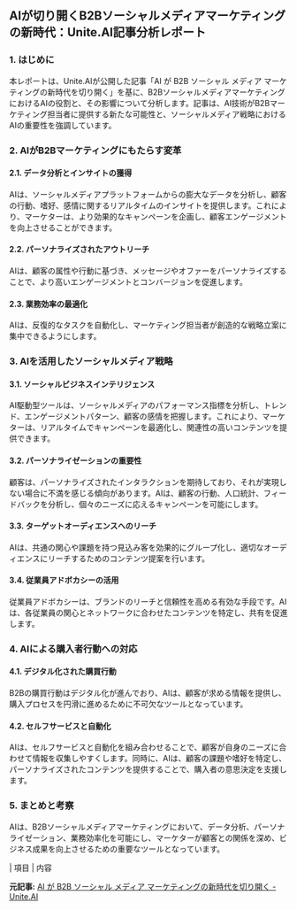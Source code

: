 ## AIが切り開くB2Bソーシャルメディアマーケティングの新時代：Unite.AI記事分析レポート

### 1. はじめに

本レポートは、Unite.AIが公開した記事「AI が B2B ソーシャル メディア マーケティングの新時代を切り開く」を基に、B2BソーシャルメディアマーケティングにおけるAIの役割と、その影響について分析します。記事は、AI技術がB2Bマーケティング担当者に提供する新たな可能性と、ソーシャルメディア戦略におけるAIの重要性を強調しています。

### 2. AIがB2Bマーケティングにもたらす変革

#### 2.1. データ分析とインサイトの獲得

AIは、ソーシャルメディアプラットフォームからの膨大なデータを分析し、顧客の行動、嗜好、感情に関するリアルタイムのインサイトを提供します。これにより、マーケターは、より効果的なキャンペーンを企画し、顧客エンゲージメントを向上させることができます。

#### 2.2. パーソナライズされたアウトリーチ

AIは、顧客の属性や行動に基づき、メッセージやオファーをパーソナライズすることで、より高いエンゲージメントとコンバージョンを促進します。

#### 2.3. 業務効率の最適化

AIは、反復的なタスクを自動化し、マーケティング担当者が創造的な戦略立案に集中できるようにします。

### 3. AIを活用したソーシャルメディア戦略

#### 3.1. ソーシャルビジネスインテリジェンス

AI駆動型ツールは、ソーシャルメディアのパフォーマンス指標を分析し、トレンド、エンゲージメントパターン、顧客の感情を把握します。これにより、マーケターは、リアルタイムでキャンペーンを最適化し、関連性の高いコンテンツを提供できます。

#### 3.2. パーソナライゼーションの重要性

顧客は、パーソナライズされたインタラクションを期待しており、それが実現しない場合に不満を感じる傾向があります。AIは、顧客の行動、人口統計、フィードバックを分析し、個々のニーズに応えるキャンペーンを可能にします。

#### 3.3. ターゲットオーディエンスへのリーチ

AIは、共通の関心や課題を持つ見込み客を効果的にグループ化し、適切なオーディエンスにリーチするためのコンテンツ提案を行います。

#### 3.4. 従業員アドボカシーの活用

従業員アドボカシーは、ブランドのリーチと信頼性を高める有効な手段です。AIは、各従業員の関心とネットワークに合わせたコンテンツを特定し、共有を促進します。

### 4. AIによる購入者行動への対応

#### 4.1. デジタル化された購買行動

B2Bの購買行動はデジタル化が進んでおり、AIは、顧客が求める情報を提供し、購入プロセスを円滑に進めるために不可欠なツールとなっています。

#### 4.2. セルフサービスと自動化

AIは、セルフサービスと自動化を組み合わせることで、顧客が自身のニーズに合わせて情報を収集しやすくします。同時に、AIは、顧客の課題や嗜好を特定し、パーソナライズされたコンテンツを提供することで、購入者の意思決定を支援します。

### 5. まとめと考察

AIは、B2Bソーシャルメディアマーケティングにおいて、データ分析、パーソナライゼーション、業務効率化を可能にし、マーケターが顧客との関係を深め、ビジネス成果を向上させるための重要なツールとなっています。

| 項目 | 内容 

**元記事:** [AI が B2B ソーシャル メディア マーケティングの新時代を切り開く - Unite.AI](https://www.unite.ai/ja/AIはB2Bソーシャルメディアマーケティングの新時代を切り開く/)